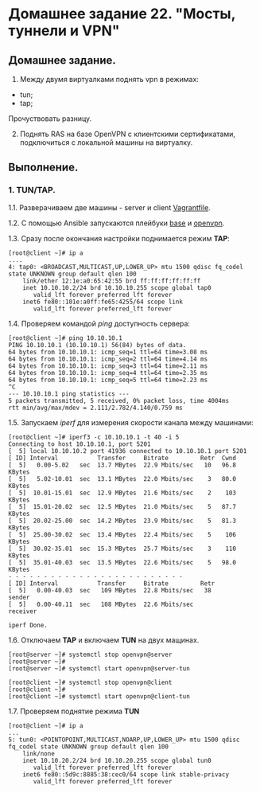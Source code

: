 # Домашнее задание 22. "Мосты, туннели и VPN"

## Домашнее задание.

1. Между двумя виртуалками поднять vpn в режимах:
- tun;
- tap;

Прочуствовать разницу.

2. Поднять RAS на базе OpenVPN с клиентскими сертификатами, подключиться с локальной машины на виртуалку.

## Выполнение.

### 1. TUN/TAP. 
   1.1. Разверачиваем две машины - server  и client [Vagrantfile](Vagrantfile).
   
   1.2. С помощью Ansible запускаются плейбуки [base](ansible/playbook-base.yml) и [openvpn](ansible/playbook-openvpn.yml).

   1.3. Сразу после окончания настройки поднимается режим **TAP**:

```
[root@client ~]# ip a
....
4: tap0: <BROADCAST,MULTICAST,UP,LOWER_UP> mtu 1500 qdisc fq_codel state UNKNOWN group default qlen 100
    link/ether 12:1e:a0:65:42:55 brd ff:ff:ff:ff:ff:ff
    inet 10.10.10.2/24 brd 10.10.10.255 scope global tap0
       valid_lft forever preferred_lft forever
    inet6 fe80::101e:a0ff:fe65:4255/64 scope link 
       valid_lft forever preferred_lft forever
```
   1.4. Проверяем командой *ping* доступность сервера:
```
[root@client ~]# ping 10.10.10.1
PING 10.10.10.1 (10.10.10.1) 56(84) bytes of data.
64 bytes from 10.10.10.1: icmp_seq=1 ttl=64 time=3.08 ms
64 bytes from 10.10.10.1: icmp_seq=2 ttl=64 time=4.14 ms
64 bytes from 10.10.10.1: icmp_seq=3 ttl=64 time=2.11 ms
64 bytes from 10.10.10.1: icmp_seq=4 ttl=64 time=2.35 ms
64 bytes from 10.10.10.1: icmp_seq=5 ttl=64 time=2.23 ms
^C
--- 10.10.10.1 ping statistics ---
5 packets transmitted, 5 received, 0% packet loss, time 4004ms
rtt min/avg/max/mdev = 2.111/2.782/4.140/0.759 ms
```

   1.5. Запускаем *iperf* для измерения скорости канала между машинами:
```
[root@client ~]# iperf3 -c 10.10.10.1 -t 40 -i 5
Connecting to host 10.10.10.1, port 5201
[  5] local 10.10.10.2 port 41936 connected to 10.10.10.1 port 5201
[ ID] Interval           Transfer     Bitrate         Retr  Cwnd
[  5]   0.00-5.02   sec  13.7 MBytes  22.9 Mbits/sec   10   96.8 KBytes       
[  5]   5.02-10.01  sec  13.1 MBytes  22.0 Mbits/sec    3   80.0 KBytes       
[  5]  10.01-15.01  sec  12.9 MBytes  21.6 Mbits/sec    2    103 KBytes       
[  5]  15.01-20.02  sec  12.5 MBytes  21.0 Mbits/sec    5   87.7 KBytes       
[  5]  20.02-25.00  sec  14.2 MBytes  23.9 Mbits/sec    5   81.3 KBytes       
[  5]  25.00-30.02  sec  13.4 MBytes  22.4 Mbits/sec    5    106 KBytes       
[  5]  30.02-35.01  sec  15.3 MBytes  25.7 Mbits/sec    3    110 KBytes       
[  5]  35.01-40.03  sec  13.5 MBytes  22.6 Mbits/sec    5   98.0 KBytes       
- - - - - - - - - - - - - - - - - - - - - - - - -
[ ID] Interval           Transfer     Bitrate         Retr
[  5]   0.00-40.03  sec   109 MBytes  22.8 Mbits/sec   38             sender
[  5]   0.00-40.11  sec   108 MBytes  22.6 Mbits/sec                  receiver

iperf Done.
```
   
   1.6. Отключаем **TAP** и включаем **TUN** на двух мащинах.

```
[root@server ~]# systemctl stop openvpn@server
[root@server ~]# 
[root@server ~]# systemctl start openvpn@server-tun
```

```
[root@client ~]# systemctl stop openvpn@client
[root@client ~]# 
[root@client ~]# systemctl start openvpn@client-tun
```

   1.7.  Проверяем поднятие режима **TUN**

```
[root@client ~]# ip a
...
5: tun0: <POINTOPOINT,MULTICAST,NOARP,UP,LOWER_UP> mtu 1500 qdisc fq_codel state UNKNOWN group default qlen 100
    link/none 
    inet 10.10.20.2/24 brd 10.10.20.255 scope global tun0
       valid_lft forever preferred_lft forever
    inet6 fe80::5d9c:8885:38:cec0/64 scope link stable-privacy 
       valid_lft forever preferred_lft forever
```
